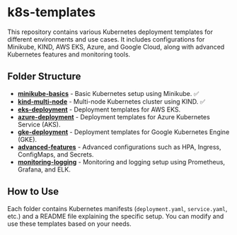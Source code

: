 # k8s-templates

This repository contains various Kubernetes deployment templates for different environments and use cases. It includes configurations for Minikube, KIND, AWS EKS, Azure, and Google Cloud, along with advanced Kubernetes features and monitoring tools.

## Folder Structure

- [**minikube-basics**](./minikube-basics/) - Basic Kubernetes setup using Minikube. ✅
- [**kind-multi-node**](./kind-multi-node/) - Multi-node Kubernetes cluster using KIND. ✅
- [**eks-deployment**](./eks-deployment/) - Deployment templates for AWS EKS.
- [**azure-deployment**](./azure-deployment/) - Deployment templates for Azure Kubernetes Service (AKS).
- [**gke-deployment**](./gke-deployment/) - Deployment templates for Google Kubernetes Engine (GKE).
- [**advanced-features**](./advanced-features/) - Advanced configurations such as HPA, Ingress, ConfigMaps, and Secrets.
- [**monitoring-logging**](./monitoring-logging/) - Monitoring and logging setup using Prometheus, Grafana, and ELK.

## How to Use

Each folder contains Kubernetes manifests (`deployment.yaml`, `service.yaml`, etc.) and a README file explaining the specific setup. You can modify and use these templates based on your needs.

